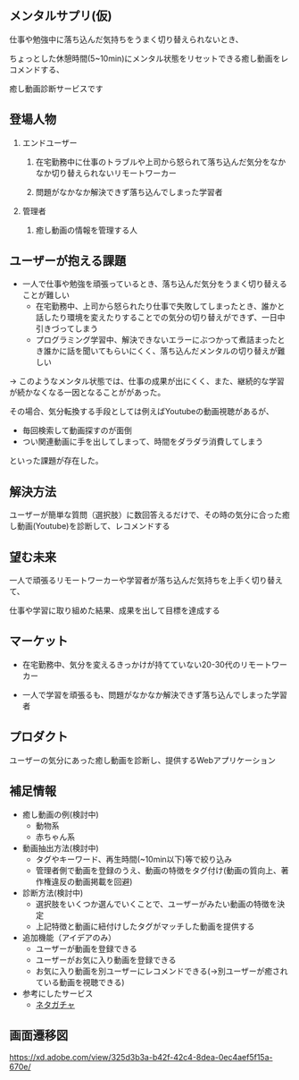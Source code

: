 ## メンタルサプリ(仮)

仕事や勉強中に落ち込んだ気持ちをうまく切り替えられないとき、  

ちょっとした休憩時間(5~10min)にメンタル状態をリセットできる癒し動画をレコメンドする、

癒し動画診断サービスです

## 登場人物
1. エンドユーザー  
    1. 在宅勤務中に仕事のトラブルや上司から怒られて落ち込んだ気分をなかなか切り替えられないリモートワーカー  
    
    2. 問題がなかなか解決できず落ち込んでしまった学習者
  
2. 管理者
    1. 癒し動画の情報を管理する人


## ユーザーが抱える課題
* 一人で仕事や勉強を頑張っているとき、落ち込んだ気分をうまく切り替えることが難しい
  * 在宅勤務中、上司から怒られたり仕事で失敗してしまったとき、誰かと話したり環境を変えたりすることでの気分の切り替えができず、一日中引きづってしまう
  * プログラミング学習中、解決できないエラーにぶつかって煮詰まったとき誰かに話を聞いてもらいにくく、落ち込んだメンタルの切り替えが難しい

→ このようなメンタル状態では、仕事の成果が出にくく、また、継続的な学習が続かなくなる一因となることががあった。  

その場合、気分転換する手段としては例えばYoutubeの動画視聴があるが、  
  * 毎回検索して動画探すのが面倒
  * つい関連動画に手を出してしまって、時間をダラダラ消費してしまう
  
といった課題が存在した。

## 解決方法
  ユーザーが簡単な質問（選択肢）に数回答えるだけで、その時の気分に合った癒し動画(Youtube)を診断して、レコメンドする

## 望む未来
  一人で頑張るリモートワーカーや学習者が落ち込んだ気持ちを上手く切り替えて、
  
  仕事や学習に取り組めた結果、成果を出して目標を達成する


## マーケット
  * 在宅勤務中、気分を変えるきっかけが持てていない20-30代のリモートワーカー
 
  * 一人で学習を頑張るも、問題がなかなか解決できず落ち込んでしまった学習者

## プロダクト
  ユーザーの気分にあった癒し動画を診断し、提供するWebアプリケーション

## 補足情報
* 癒し動画の例(検討中)
  * 動物系
  * 赤ちゃん系  
* 動画抽出方法(検討中)
  * タグやキーワード、再生時間(~10min以下)等で絞り込み
  * 管理者側で動画を登録のうえ、動画の特徴をタグ付け(動画の質向上、著作権違反の動画掲載を回避)
* 診断方法(検討中)
  * 選択肢をいくつか選んでいくことで、ユーザーがみたい動画の特徴を決定
  * 上記特徴と動画に紐付けしたタグがマッチした動画を提供する
* 追加機能（アイデアのみ）
  * ユーザーが動画を登録できる
  * ユーザーがお気に入り動画を登録できる
  * お気に入り動画を別ユーザーにレコメンドできる(→別ユーザーが癒されている動画を視聴できる) 
* 参考にしたサービス
  * [ネタガチャ](https://netagacha.com/)

## 画面遷移図
https://xd.adobe.com/view/325d3b3a-b42f-42c4-8dea-0ec4aef5f15a-670e/
